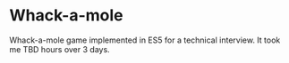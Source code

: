 # Whack-a-mole
Whack-a-mole game implemented in ES5 for a technical interview. It took me TBD hours over 3 days. 